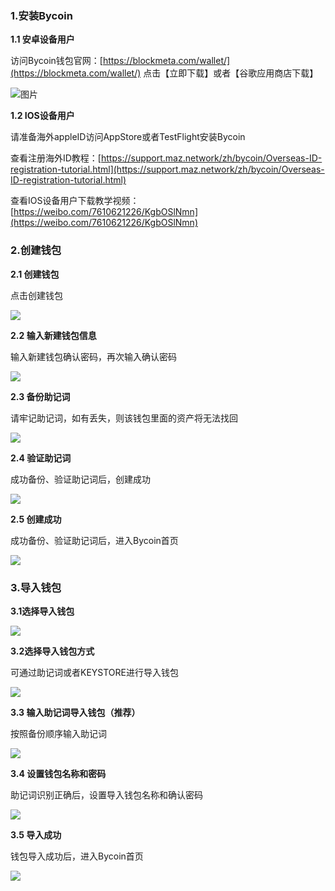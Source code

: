 ### 1.安装Bycoin

**1.1 安卓设备用户**

访问Bycoin钱包官网：[https://blockmeta.com/wallet/](https://blockmeta.com/wallet/) 点击【立即下载】或者【谷歌应用商店下载】

![图片](F:\images\install\install1.png)

**1.2 IOS设备用户**

请准备海外appleID访问AppStore或者TestFlight安装Bycoin

查看注册海外ID教程：[https://support.maz.network/zh/bycoin/Overseas-ID-registration-tutorial.html](https://support.maz.network/zh/bycoin/Overseas-ID-registration-tutorial.html)

查看IOS设备用户下载教学视频：[https://weibo.com/7610621226/KgbOSlNmn](https://weibo.com/7610621226/KgbOSlNmn)

### 2.创建钱包

**2.1 创建钱包**

点击创建钱包

![](F:\images\install\install2.jpg)

**2.2 输入新建钱包信息**

输入新建钱包确认密码，再次输入确认密码

![](F:\images\install\install3.jpg)


**2.3 备份助记词**

请牢记助记词，如有丢失，则该钱包里面的资产将无法找回

![](F:\images\install\install4.jpg)


**2.4 验证助记词**

成功备份、验证助记词后，创建成功

![](F:\images\install\install5.jpg)


**2.5 创建成功**

成功备份、验证助记词后，进入Bycoin首页

![](F:\images\install\install6.jpg)


### **3.导入钱包**

**3.1选择导入钱包**

![](F:\images\install\install7.jpg)

**3.2选择导入钱包方式**

可通过助记词或者KEYSTORE进行导入钱包

![](F:\images\install\install8.jpg)


**3.3 输入助记词导入钱包（推荐）**

按照备份顺序输入助记词

![](F:\images\install\install10.jpg)


**3.4 设置钱包名称和密码**

助记词识别正确后，设置导入钱包名称和确认密码 

![](F:\images\install\install11.jpg)


**3.5 导入成功**

钱包导入成功后，进入Bycoin首页

![](F:\images\install\install6.jpg)

